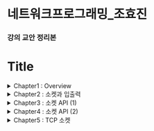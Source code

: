 # 네트워크프로그래밍_조효진
### 강의 교안 정리본
# Title
<details><summary>
Chapter1 : Overview
</summary><div markdown="1">

 1. 네트워크 이해
 1. 프로토콜(Protocol)
 1. 네트워크 계층 구조
 </div></details>

 <details><summary>
 Chapter2 : 소켓과 입출력
 </summary><div markdown="1">

 1. [소켓(Socket)?](#소켓socket)
    - [네트워크 프로그래밍](#네트워크-프로그래밍)
 1. [소켓과 입출력](#소켓과-입출력)
    - [파일 디스크립터 (File Descriptor)](#파일-디스크립터file-descriptor)
    - [리눅스의 기본 입출력 함수들](#리눅스의-기본-입출력-함수들)
        - [open()](#open())
        - [read()](#read())
        - [write()](#write)
        - [close()](#close)
        - [실습 1](#실습-1)
    - [소켓](#소켓)
        - [실습 2](#실습-2)
 1. [통신 프로토콜](#통신-프로토콜)
 1. [PF_INET vs AF_INET](#PF_INET-vs-AF_INET)
</div></details>

<details><summary>
Chapter3 : 소켓 API (1)
</summary><div markdown="1">

 1. [네트워크 주소](#네트워크-주소)
    - [네트워크 주소 : IP 주소](#네트워크-주소--ip-주소)
    - [네트워크 주소 : CIDR](#네트워크-주소--cidr)
    - [네트워크 주소 : loopback 인터페이스](#네트워크-주소--loopback-인터페이스)
    - [네트워크 주소 : 포트 번호](#네트워크-주소--포트-번호)
 1. [소켓 주소](#소켓-주소)
    - [소켓 주소 관련 구조체](#소켓-주소-관련-구조체)
    - [bind()](#bind)
 1. [바이트 순서](#바이트-순서)
    - [htonl()과 ntohl()](#htonl과-ntohl)
 1. [주소 변환](#주소-변환)
    - [inet_addr()](#inetaddr)
    - [inet_network](#inetnetwork)
    - [inet_aton()](#inetaton)
    - [inet_ntoa()](#inetntoa)
    - [inet_pton()과 inet_ntop()](#inetpton과-inetntop)
        - [inet_pton()](#inetpton)
        - [inet_ntop()](#inetntop)
    - [실습 1 : ip-uint](#실습-1--ip-uint)
</div></details>
<details><summary>
Chapter4 : 소켓 API (2)
</summary><div markdown="1">

1. [실습 02 : address-resolution](#실습-02--address-resolution)
1. [호스트 이름과 IP 주소](#호스트-이름과-IP-주소)
1. [실습 03 : getbyhostname](#실습-03--getvyhostname)
1. [소켓 프로그램](#소켓-프로그램)
	- [listen()](#listen)
	- [accept()](#accept)
	- [connect()](#connect)
	- [send()](#send)
	- [recv()](#recv)
1. [실습 04 : basictcpsrv](#실습-04--basictcpsrv)
1. [실습 04 : basictcplnt](#실습-04--basictcplnt)
</div></details>
<details><summary>
Chapter5 : TCP 소켓
</summary><div markdown="1">

 1. [TCP 기본](#TCP-기본)
	- [TCP 헤더](#TCP-헤더)
	- [TCP 상태](#TCP-상태)
	- [TCP 연결](#TCP-연결)
	- [TCP 종료](#TCP-종료)
	- [TCP 흐름제어](#TCP-흐름제어)
 1. [서버/클라이언트 분석](#서버/클라이언트-분석)
 1. [Iterative 서버 모델](#Iterative-서버-모델)
</div></details>
